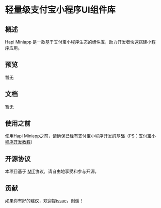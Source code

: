 # 轻量级支付宝小程序UI组件库
## 概述
Hapi Miniapp 是一款基于支付宝小程序生态的组件库，助力开发者快速搭建小程序应用。
## 预览
暂无
## 文档
暂无
## 使用之前
使用Hapi Miniapp之前，请确保已经有支付宝小程序开发的基础（PS：[支付宝小程序开发教程](https://docs.alipay.com/mini/developer/getting-started)）
## 开源协议
本项目基于 [MIT](https://zh.wikipedia.org/wiki/MIT)协议，请自由地享受和参与开源。
## 贡献
如果你有好的建议，欢迎提[issue](https://github.com/EchoHub/hapi_miniapp/issues)，谢谢！